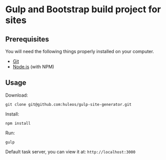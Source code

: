 # Gulp and Bootstrap build project for sites

## Prerequisites

You will need the following things properly installed on your computer.

* [Git](http://git-scm.com/)
* [Node.js](http://nodejs.org/) (with NPM)

## Usage

Download:
```
git clone git@github.com:huleos/gulp-site-generator.git
```

Install:
```
npm install
```

Run:
```
gulp
```
Default task server, you can view it at: `http://localhost:3000`